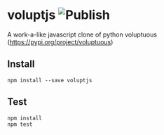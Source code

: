 # voluptjs ![Publish](https://github.com/shinsons/voluptjs/actions/workflows/publish.yml/badge.svg)

A work-a-like javascript clone of python voluptuous (https://pypi.org/project/voluptuous)

## Install
```
npm install --save voluptjs
```

## Test
```
npm install
npm test
```
